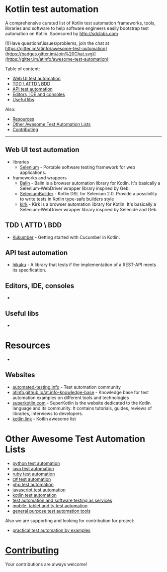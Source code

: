# Kotlin test automation

A comprehensive curated list of Kotlin test automation frameworks, tools, libraries and software to help software engineers easily bootstrap test automation on Kotlin. Sponsored by http://sdclabs.com

[![Have questions\issues\problems, join the chat at https://gitter.im/atinfo/awesome-test-automation](https://badges.gitter.im/Join%20Chat.svg)](https://gitter.im/atinfo/awesome-test-automation)

Table of content:

- [Web UI test automation](#web-ui-test-automation)
- [TDD \ ATTD \ BDD](#tdd--atdd--bdd)
- [API test automation](#api-test-automation)
- [Editors, IDE and consoles](#editors-ide-consoles)
- [Useful libs](#useful-libs)

Also:

- [Resources](#resources)
- [Other Awesome Test Automation Lists](#other-awesome-test-automation-lists)
- [Contributing](#contributing)

---

## Web UI test automation

- libraries
    * [Selenium](http://docs.seleniumhq.org/) - Portable software testing framework for web applications.
- frameworks and wrappers
    * [Balin](https://github.com/EPadronU/balin) - Balin is a browser automation library for Kotlin. It's basically a Selenium-WebDriver wrapper library inspired by Geb.
    * [SeleniumBuilder](https://github.com/qwertukg/SeleniumBuilder) - Kotlin DSL for Selenium 2.0. Provide a possibility to write tests in Kotlin type-safe builders style
    * [kirk](https://github.com/SergeyPirogov/kirk) - Kirk is a browser automation library for Kotlin. It's basically a Selenium-WebDriver wrapper library inspired by Selenide and Geb.

## TDD \ ATTD \ BDD

* [Kukumber](https://github.com/mlvandijk/kukumber-skeleton) - Getting started with Cucumber in Kotlin.

## API test automation

* [hikaku](https://github.com/codecentric/hikaku) - A library that tests if the implementation of a REST-API meets its specification.

## Editors, IDE, consoles

-

## Useful libs

-

# Resources

-

## Websites

* [automated-testing.info](http://automated-testing.info) - Test automation community
* [atinfo.github.io/at.info-knowledge-base](http://atinfo.github.io/at.info-knowledge-base/)  - Knowledge base for test automation examples on different tools and technologies
* [superkotlin.com](https://superkotlin.com/) - SuperKotlin is the website dedicated to the Kotlin language and its community. It contains tutorials, guides, reviews of libraries, interviews to developers.
* [kotlin.link](https://kotlin.link/) - Kotlin awesome list

# Other Awesome Test Automation Lists

* [python test automation](https://github.com/atinfo/awesome-test-automation/blob/master/python-test-automation.md)
* [java test automation](https://github.com/atinfo/awesome-test-automation/blob/master/java-test-automation.md)
* [ruby test automation](https://github.com/atinfo/awesome-test-automation/blob/master/ruby-test-automation.md)
* [c# test automation](https://github.com/atinfo/awesome-test-automation/blob/master/c%23-test-automation.md)
* [php test automation](https://github.com/atinfo/awesome-test-automation/blob/master/php-test-automation.md)
* [javascript test automation](https://github.com/atinfo/awesome-test-automation/blob/master/javascript-test-automation.md)
* [kotlin test automation](https://github.com/atinfo/awesome-test-automation/blob/master/kotlin-test-automation.md)
* [test automation and software testing as services](https://github.com/atinfo/awesome-test-automation/blob/master/automation-and-testing-as-service.md)
* [mobile, tablet and tv test automation](https://github.com/atinfo/awesome-test-automation/blob/master/mobile-test-automation.md)
* [general purpose test automation tools](https://github.com/atinfo/awesome-test-automation/blob/master/general-purpose-test-automation-tools.md)

Also we are supporting and looking for contribution for project:

* [practical test automation by examples](https://github.com/atinfo/at.info-knowledge-base)

# [Contributing](https://github.com/atinfo/awesome-test-automation/blob/master/CONTRIBUTING.md)
Your contributions are always welcome!
